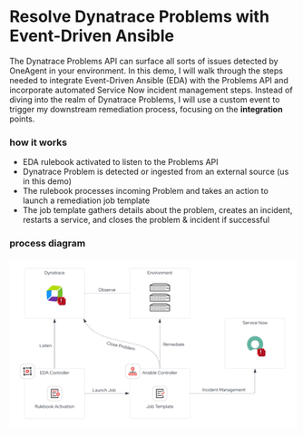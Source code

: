 # Resolve Dynatrace Problems with Event-Driven Ansible

The Dynatrace Problems API can surface all sorts of issues detected by OneAgent in your environment. In this demo, I will walk through the steps needed to integrate Event-Driven Ansible (EDA) with the Problems API and incorporate automated Service Now incident management steps. Instead of diving into the realm of Dynatrace Problems, I will use a custom event to trigger my downstream remediation process, focusing on the **integration** points.

### how it works
- EDA rulebook activated to listen to the Problems API
- Dynatrace Problem is detected or ingested from an external source (us in this demo)
- The rulebook processes incoming Problem and takes an action to launch a remediation job template
- The job template gathers details about the problem, creates an incident, restarts a service, and closes the problem & incident if successful

### process diagram

![Resolve Problem Process Diagram](resolve_problem.png)